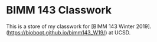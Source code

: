 # BIMM 143 Classwork

This is a store of my classwork for [BIMM 143 Winter 2019]. (https://bioboot.github.io/bimm143_W19/) at UCSD.
